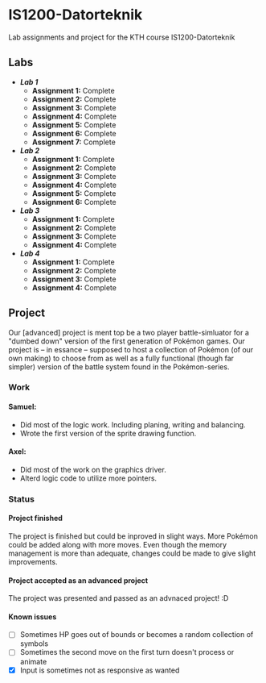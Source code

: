 # IS1200-Datorteknik

Lab assignments and project for the KTH course IS1200-Datorteknik


## Labs

* ***Lab 1***
  * **Assignment 1:** Complete
  * **Assignment 2:** Complete
  * **Assignment 3:** Complete
  * **Assignment 4:** Complete
  * **Assignment 5:** Complete
  * **Assignment 6:** Complete
  * **Assignment 7:** Complete
* ***Lab 2***
  * **Assignment 1:** Complete
  * **Assignment 2:** Complete
  * **Assignment 3:** Complete
  * **Assignment 4:** Complete
  * **Assignment 5:** Complete
  * **Assignment 6:** Complete
* ***Lab 3***
  * **Assignment 1:** Complete
  * **Assignment 2:** Complete
  * **Assignment 3:** Complete
  * **Assignment 4:** Complete
* ***Lab 4***
  * **Assignment 1:** Complete
  * **Assignment 2:** Complete
  * **Assignment 3:** Complete
  * **Assignment 4:** Complete
  
## Project
Our [advanced] project is ment top be a two player battle-simluator for a "dumbed down" version of the first generation of Pokémon games. Our project is – in essance – supposed to host a collection of Pokémon (of our own making) to choose from as well as a fully functional (though far simpler) version of the battle system found in the Pokémon-series.

### Work
#### Samuel:
* Did most of the logic work. Including planing, writing and balancing.
* Wrote the first version of the sprite drawing function.

#### Axel:
* Did most of the work on the graphics driver.
* Alterd logic code to utilize more pointers.

### Status
#### Project finished
The project is finished but could be inproved in slight ways. More Pokémon could be added along with more moves. 
Even though the memory management is more than adequate, changes could be made to give slight improvements.

#### Project accepted as an advanced project
The project was presented and passed as an advnaced project! :D

#### Known issues
- [ ] Sometimes HP goes out of bounds or becomes a random collection of symbols
- [ ] Sometimes the second move on the first turn doesn't process or animate
- [x] Input is sometimes not as responsive as wanted
